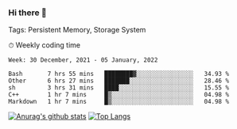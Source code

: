 ### Hi there 👋

Tags: Persistent Memory, Storage System

<!--

[![Anurag's github stats](https://github-readme-stats.vercel.app/api?username=wwyf)](https://github.com/anuraghazra/github-readme-stats)

[![Anurag's github stats](https://github-readme-stats.vercel.app/api?username=wwyf&count_private=true)](https://github.com/anuraghazra/github-readme-stats)


[![Top Langs](https://github-readme-stats.vercel.app/api/top-langs/?username=wwyf&count_private=true&&hide=jupyter%20notebook,html)](https://github.com/anuraghazra/github-readme-stats)



-->


⏱ Weekly coding time

<!--START_SECTION:waka-->
```text
Week: 30 December, 2021 - 05 January, 2022

Bash       7 hrs 55 mins   ████████▓░░░░░░░░░░░░░░░░   34.93 % 
Other      6 hrs 27 mins   ███████░░░░░░░░░░░░░░░░░░   28.46 % 
sh         3 hrs 31 mins   ████░░░░░░░░░░░░░░░░░░░░░   15.55 % 
C++        1 hr 7 mins     █▒░░░░░░░░░░░░░░░░░░░░░░░   04.98 % 
Markdown   1 hr 7 mins     █▒░░░░░░░░░░░░░░░░░░░░░░░   04.98 % 
```
<!--END_SECTION:waka-->



[![Anurag's github stats](https://github-readme-stats.vercel.app/api?username=wwyf&count_private=true&show_icons=true&hide_border=true)](https://github.com/anuraghazra/github-readme-stats) [![Top Langs](https://github-readme-stats.vercel.app/api/top-langs/?username=wwyf&count_private=true&hide=jupyter%20notebook,html,OpenEdge%20ABL&langs_count=10&layout=compact&hide_border=true)](https://github.com/anuraghazra/github-readme-stats)

<!--

[![willianrod's wakatime stats](https://github-readme-stats.vercel.app/api/wakatime?username=wwyf)](https://github.com/anuraghazra/github-readme-stats)


-->
